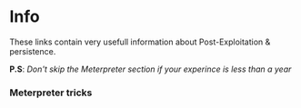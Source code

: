 # Info

These links contain very usefull information about Post-Exploitation & persistence.

**P.S**: *Don't skip the Meterpreter section if your experince is less than a year*

### Meterpreter tricks
